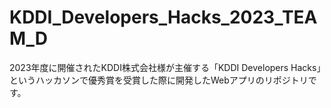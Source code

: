 # KDDI_Developers_Hacks_2023_TEAM_D
2023年度に開催されたKDDI株式会社様が主催する「KDDI Developers Hacks」というハッカソンで優秀賞を受賞した際に開発したWebアプリのリポジトリです。
